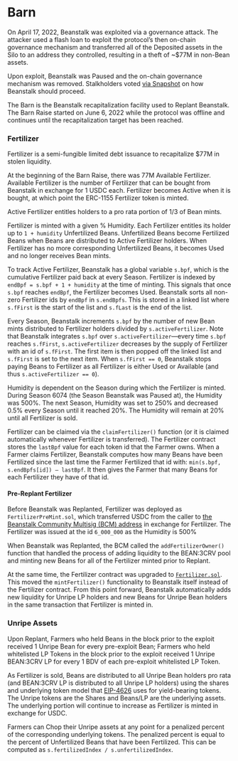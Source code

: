 # Barn

On April 17, 2022, Beanstalk was exploited via a governance attack. The attacker used a flash loan to exploit the protocol’s then on-chain governance mechanism and transferred all of the Deposited assets in the Silo to an address they controlled, resulting in a theft of \~$77M in non-Bean assets.

Upon exploit, Beanstalk was Paused and the on-chain governance mechanism was removed. Stalkholders voted [via Snapshot](https://snapshot.org/#/beanstalkfarms.eth/proposal/0xb87854d7f6f40f0877a1333028eab829b213fbcce03f16f9dd3832c8a98ab99b) on how Beanstalk should proceed.

The Barn is the Beanstalk recapitalization facility used to Replant Beanstalk. The Barn Raise started on June 6, 2022 while the protocol was offline and continues until the recapitalization target has been reached.

### Fertilizer

Fertilizer is a semi-fungible limited debt issuance to recapitalize $77M in stolen liquidity.

At the beginning of the Barn Raise, there was 77M Available Fertilizer. Available Fertilizer is the number of Fertilizer that can be bought from Beanstalk in exchange for 1 USDC each. Fertilizer becomes Active when it is bought, at which point the ERC-1155 Fertilizer token is minted.&#x20;

Active Fertilizer entitles holders to a pro rata portion of 1/3 of Bean mints.

Fertilizer is minted with a given % Humidity. Each Fertilizer entitles its holder up to `1 + humidity` Unfertilized Beans. Unfertilized Beans become Fertilized Beans when Beans are distributed to Active Fertilizer holders. When Fertilizer has no more corresponding Unfertilized Beans, it becomes Used and no longer receives Bean mints.&#x20;

To track Active Fertilizer, Beanstalk has a global variable `s.bpf`, which is the cumulative Fertilizer paid back at every Season. Fertilizer is indexed by `endBpf = s.bpf + 1 + humidity` at the time of minting. This signals that once `s.bpf` reaches `endBpf`, the Fertilizer becomes Used. Beanstalk sorts all non-zero Fertilizer ids by `endBpf` in `s.endBpfs`. This is stored in a linked list where `s.fFirst` is the start of the list and `s.fLast` is the end of the list.&#x20;

Every Season, Beanstalk increments `s.bpf` by the number of new Bean mints distributed to Fertilizer holders divided by `s.activeFertilizer`. Note that Beanstalk integrates `s.bpf` over `s.activeFertilizer`—every time `s.bpf` reaches `s.fFirst`, `s.activeFertilizer` decreases by the supply of Fertilizer with an id of `s.fFirst`. The first item is then popped off the linked list and `s.fFirst` is set to the next item. When `s.fFirst == 0`, Beanstalk stops paying Beans to Fertilizer as all Fertilizer is either Used or Available (and thus `s.activeFertilizer == 0`).

Humidity is dependent on the Season during which the Fertilizer is minted. During Season 6074 (the Season Beanstalk was Paused at), the Humidity was 500%. The next Season, Humidity was set to 250% and decreased 0.5% every Season until it reached 20%. The Humidity will remain at 20% until all Fertilizer is sold.

Fertilizer can be claimed via the `claimFertilizer()` function (or it is claimed automatically whenever Fertilizer is transferred). The Fertilizer contract stores the `lastBpf` value for each token id that the Farmer owns. When a Farmer claims Fertilizer, Beanstalk computes how many Beans have been Fertilized since the last time the Farmer Fertilized that id with: `min(s.bpf, s.endBpfs[id]) – lastBpf`. It then gives the Farmer that many Beans for each Fertilizer they have of that id.

#### Pre-Replant Fertilizer

Before Beanstalk was Replanted, Fertilizer was deployed as `FertilizerPreMint.sol`, which transferred USDC from the caller to [the Beanstalk Community Multisig (BCM) address](https://gnosis-safe.io/app/eth:0xa9bA2C40b263843C04d344727b954A545c81D043/transactions/queue) in exchange for Fertilizer. The Fertilizer was issued at the id `6_000_000` as the Humidity is 500%

When Beanstalk was Replanted, the BCM called the `addFertilizerOwner()` function that handled the process of adding liquidity to the BEAN:3CRV pool and minting new Beans for all of the Fertilizer minted prior to Replant.

At the same time, the Fertilizer contract was upgraded to [`Fertilizer.sol`](https://github.com/BeanstalkFarms/Beanstalk/blob/master/protocol/contracts/farm/facets/FertilizerFacet.sol). This moved the `mintFertilizer()` functionality to Beanstalk itself instead of the Fertilizer contract. From this point forward, Beanstalk automatically adds new liquidity for Unripe LP holders and new Beans for Unripe Bean holders in the same transaction that Fertilizer is minted in.

### **Unripe Assets**

Upon Replant, Farmers who held Beans in the block prior to the exploit received 1 Unripe Bean for every pre-exploit Bean; Farmers who held whitelisted LP Tokens in the block prior to the exploit received 1 Unripe BEAN:3CRV LP for every 1 BDV of each pre-exploit whitelisted LP Token.

As Fertilizer is sold, Beans are distributed to all Unripe Bean holders pro rata (and BEAN:3CRV LP is distributed to all Unripe LP holders) using the shares and underlying token model that [EIP-4626](https://eips.ethereum.org/EIPS/eip-4626) uses for yield-bearing tokens. The Unripe tokens are the Shares and Beans/LP are the underlying assets. The underlying portion will continue to increase as Fertilizer is minted in exchange for USDC.

Farmers can Chop their Unripe assets at any point for a penalized percent of the corresponding underlying tokens. The penalized percent is equal to the percent of Unfertilized Beans that have been Fertilized. This can be computed as `s.fertilizedIndex / s.unfertilizedIndex`.
